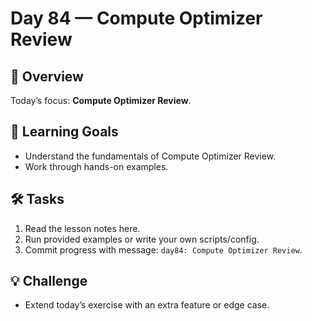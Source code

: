 # Day 84 — Compute Optimizer Review

## 📖 Overview
Today’s focus: **Compute Optimizer Review**.

## 🎯 Learning Goals
- Understand the fundamentals of Compute Optimizer Review.
- Work through hands-on examples.

## 🛠️ Tasks
1. Read the lesson notes here.
2. Run provided examples or write your own scripts/config.
3. Commit progress with message: `day84: Compute Optimizer Review`.

## 💡 Challenge
- Extend today’s exercise with an extra feature or edge case.
